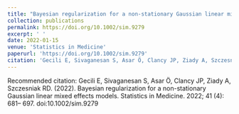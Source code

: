 ```yaml
---
title: "Bayesian regularization for a non-stationary Gaussian linear mixed effects models"
collection: publications
permalink: https://doi.org/10.1002/sim.9279
excerpt: ' '
date: 2022-01-15
venue: 'Statistics in Medicine'
paperurl: 'https://doi.org/10.1002/sim.9279'
citation: 'Gecili E, Sivaganesan S, Asar Ö, Clancy JP, Ziady A, Szczesniak RD. (2022). &quot;Paper Title Number 2.&quot; <i>Statistics in Medicine 1</i>. 2022; 41 (4): 681– 697.'
---
```


Recommended citation: Gecili E, Sivaganesan S, Asar Ö, Clancy JP, Ziady A, Szczesniak RD. (2022). Bayesian regularization for a non-stationary Gaussian linear mixed effects models. Statistics in Medicine. 2022; 41 (4): 681– 697. doi:10.1002/sim.9279
